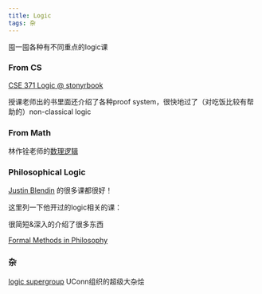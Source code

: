 ```yaml
---
title: Logic
tags: 杂
---
```


囤一囤各种有不同重点的logic课

<!--more-->

### From CS
[CSE 371 Logic @ stonyrbook](https://www3.cs.stonybrook.edu/~cse371/)

授课老师出的书里面还介绍了各种proof system，很快地过了（对吃饭比较有帮助的）non-classical logic

### From Math

林作铨老师的[数理逻辑](https://www.math.pku.edu.cn/teachers/linzq/teaching/ml/ml.html)

### Philosophical Logic

[Justin Blendin](https://www.jbledin.com/) 的很多课都很好！

这里列一下他开过的logic相关的课：

很简短&深入的介绍了很多东西

[Formal Methods in Philosophy](https://www.jbledin.com/_files/ugd/d7547d_5c8ab2ae955b4a798d45b181ef315e44.pdf)

### 杂

[logic supergroup](https://sites.google.com/view/logicsupergroup/the-logic-supergroup?authuser=0) UConn组织的超级大杂烩
